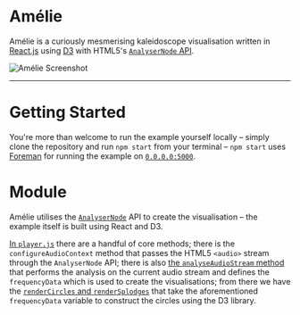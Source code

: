 # Amélie

Amélie is a curiously mesmerising kaleidoscope visualisation written in [React.js](http://facebook.github.io/react) using [D3](http://d3js.org) with HTML5's [`AnalyserNode` API](https://developer.mozilla.org/en-US/docs/Web/API/AnalyserNode).

![Amélie Screenshot](http://i.imgur.com/Ycuwn7b.png)

---

# Getting Started

You're more than welcome to run the example yourself locally &ndash; simply clone the repository and run `npm start` from your terminal &ndash; `npm start` uses [Foreman](http://theforeman.org) for running the example on [`0.0.0.0:5000`](http://127.0.0.1:5000).

# Module

Amélie utilises the [`AnalyserNode`](https://developer.mozilla.org/en-US/docs/Web/API/AnalyserNode) API to create the visualisation &ndash; the example itself is built using React and D3.

[In `player.js`](https://github.com/mmozos/Amelie/blob/main/src/scripts/player.js) there are a handful of core methods; there is the `configureAudioContext` method that passes the HTML5 `<audio>` stream through the `AnalyserNode` API; there is also [the `analyseAudioStream` method](https://github.com/mmozos/Amelie/blob/main/src/scripts/visualiser.js) that performs the analysis on the current audio stream and defines the `frequencyData` which is used to create the visualisations; from there we have the [`renderCircles` and `renderSplodges`](https://github.com/mmozos/Amelie/blob/main/src/scripts/canvas.js) that take the aforementioned `frequencyData` variable to construct the circles using the D3 library.